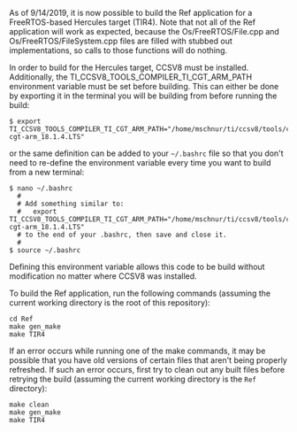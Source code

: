 As of 9/14/2019, it is now possible to build the Ref application for a FreeRTOS-based Hercules target (TIR4). Note that not all of the Ref application will work as expected, because the Os/FreeRTOS/File.cpp and Os/FreeRTOS/FileSystem.cpp files are filled with stubbed out implementations, so calls to those functions will do nothing.

In order to build for the Hercules target, CCSV8 must be installed. Additionally, the TI_CCSV8_TOOLS_COMPILER_TI_CGT_ARM_PATH environment variable must be set before building. This can either be done by exporting it in the terminal you will be building from before running the build:
```
$ export TI_CCSV8_TOOLS_COMPILER_TI_CGT_ARM_PATH="/home/mschnur/ti/ccsv8/tools/compiler/ti-cgt-arm_18.1.4.LTS"
```
or the same definition can be added to your `~/.bashrc` file so that you don't need to re-define the environment variable every time you want to build from a new terminal:
```
$ nano ~/.bashrc
  #
  # Add something similar to:
  #   export TI_CCSV8_TOOLS_COMPILER_TI_CGT_ARM_PATH="/home/mschnur/ti/ccsv8/tools/compiler/ti-cgt-arm_18.1.4.LTS"
  # to the end of your .bashrc, then save and close it.
  #
$ source ~/.bashrc
```
Defining this environment variable allows this code to be build without modification no matter where CCSV8 was installed.

To build the Ref application, run the following commands (assuming the current working directory is the root of this repository):
```
cd Ref
make gen_make
make TIR4
```
If an error occurs while running one of the make commands, it may be possible that you have old versions of certain files that aren't being properly refreshed. If such an error occurs, first try to clean out any built files before retrying the build (assuming the current working directory is the `Ref` directory):
```
make clean
make gen_make
make TIR4
```


